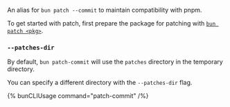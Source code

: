 An alias for `bun patch --commit` to maintain compatibility with pnpm.

To get started with patch, first prepare the package for patching with [`bun patch <pkg>`](https://bun.sh/docs/install/patch).

### `--patches-dir`

By default, `bun patch-commit` will use the `patches` directory in the temporary directory.

You can specify a different directory with the `--patches-dir` flag.

{% bunCLIUsage command="patch-commit" /%}